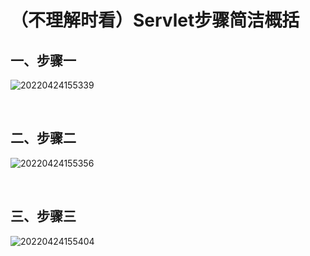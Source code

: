 # （不理解时看）Servlet步骤简洁概括

## 一、步骤一

![20220424155339](https://xleixz.oss-cn-nanjing.aliyuncs.com/typora-img/20220424155339.png)

​	

## 二、步骤二

![20220424155356](https://xleixz.oss-cn-nanjing.aliyuncs.com/typora-img/20220424155356.png)

​	

## 三、步骤三

![20220424155404](https://xleixz.oss-cn-nanjing.aliyuncs.com/typora-img/20220424155404.png)
